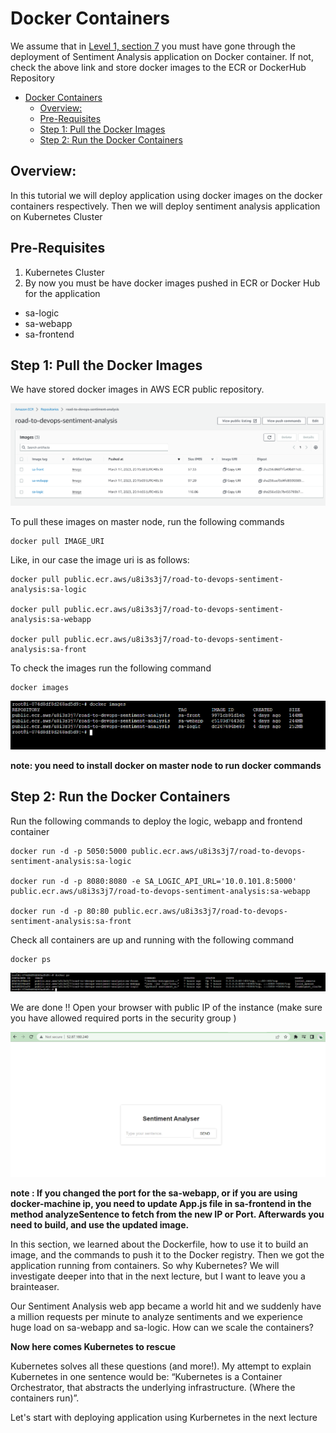# Docker Containers 

We assume that in [Level 1, section 7](https://github.com/squareops/road-to-devops/blob/develop/Level-1/M7-Docker/L09-DockerHandsOn.md) you must have gone through the deployment of Sentiment Analysis application on Docker container. If not, check the above link and store docker images to the ECR or DockerHub Repository

- [Docker Containers](#docker-containers)
  - [Overview:](#overview)
  - [Pre-Requisites](#pre-requisites)
  - [Step 1: Pull the Docker Images](#step-1-pull-the-docker-images)
  - [Step 2: Run the Docker Containers](#step-2-run-the-docker-containers)

## Overview:
In this tutorial we will deploy application using docker images on the docker containers respectively. Then we will deploy sentiment analysis application on Kubernetes Cluster

## Pre-Requisites 
1. Kubernetes Cluster
2. By now you must be have docker images pushed in ECR or Docker Hub for the application
- sa-logic 
- sa-webapp
- sa-frontend 

## Step 1: Pull the Docker Images 

We have stored docker images in AWS ECR public repository. 

![](Images/a29.png)

To pull these images on master node, run the following commands 

    docker pull IMAGE_URI 

Like, in our case the image uri is as follows:

```
docker pull public.ecr.aws/u8i3s3j7/road-to-devops-sentiment-analysis:sa-logic

docker pull public.ecr.aws/u8i3s3j7/road-to-devops-sentiment-analysis:sa-webapp

docker pull public.ecr.aws/u8i3s3j7/road-to-devops-sentiment-analysis:sa-front

```
To check the images run the following command

    docker images

![](Images/a30.png)

**note: you need to install docker on master node to run docker commands**

## Step 2: Run the Docker Containers

Run the following commands to deploy the logic, webapp and frontend container 

```
docker run -d -p 5050:5000 public.ecr.aws/u8i3s3j7/road-to-devops-sentiment-analysis:sa-logic

docker run -d -p 8080:8080 -e SA_LOGIC_API_URL='10.0.101.8:5000' public.ecr.aws/u8i3s3j7/road-to-devops-sentiment-analysis:sa-webapp

docker run -d -p 80:80 public.ecr.aws/u8i3s3j7/road-to-devops-sentiment-analysis:sa-front
```

Check all containers are up and running  with the following command 

    docker ps 

![](Images/a31.png)

We are done !! Open your browser with public IP of the instance (make sure you have allowed required ports in the security group )

![](Images/a32.png)

**note : If you changed the port for the sa-webapp, or if you are using docker-machine ip, you need to update App.js file in sa-frontend in the method analyzeSentence to fetch from the new IP or Port. Afterwards you need to build, and use the updated image.**

In this section, we learned about the Dockerfile, how to use it to build an image, and the commands to push it to the Docker registry. Then we got the application running from containers. So why Kubernetes? We will investigate deeper into that in the next lecture, but I want to leave you a brainteaser.

Our Sentiment Analysis web app became a world hit and we suddenly have a million requests per minute to analyze sentiments and we experience huge load on sa-webapp and sa-logic. How can we scale the containers?

**Now here comes Kubernetes to rescue**

Kubernetes solves all these questions (and more!). My attempt to explain Kubernetes in one sentence would be: “Kubernetes is a Container Orchestrator, that abstracts the underlying infrastructure. (Where the containers run)”.

Let's start with deploying application using Kurbernetes in the next lecture 